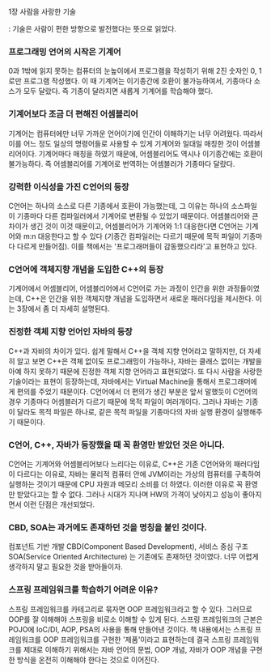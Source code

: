 
#
1장 사람을 사랑한 기술

: 기술은 사람이 편한 방향으로 발전했다는 뜻으로 읽었다.


### 프로그래밍 언어의 시작은 기계어
0과 1밖에 읽지 못하는 컴퓨터의 눈높이에서 프로그램을 작성하기 위해 2진 숫자인 0, 1로만 프로그램 작성했다. 이 때 기계어는 이기종간에 호환이 불가능하여서, 기종마다 소스가 모두 달랐다. 즉 기종이 달라지면 새롭게 기계어를 학습해야 했다.



### 기계어보다 조금 더 편해진 어셈블리어
기계어는 컴퓨터에만 너무 가까운 언어이기에 인간이 이해하기는 너무 어려웠다. 따라서 이를 어느 정도 일상의 명령어들로 사용할 수 있게 기계어와 일대일 매칭한 것이 어셈블리어이다. 기계어마다 매칭을 하였기 때문에, 어셈블리어도 역시나 이기종간에는 호환이 불가능하다. 즉 어셈블리어를 기계어로 번역하는 어셈블러가 기종마다 달랐다.


### 강력한 이식성을 가진 C언어의 등장
C언어는 하나의 소스로 다른 기종에서 호환이 가능했는데, 그 이유는 하나의 소스파일이 기종마다 다른 컴파일러에서 기계어로 변환될 수 있었기 때문이다. 어셈블리어와 큰 차이가 생긴 것이 이것 때문이고, 어셈블리어가 기계어와 1:1 대응한다면 C언어는 기계어와 m:n 대응한다고 할 수 있다 (기종간 컴파일러는 다르기 때문에 목적 파일이 기종마다 다르게 만들어짐). 이를 책에서는 '프로그래머들이 감동했으리라'고 표현하고 있다.

### C언어에 객체지향 개념을 도입한 C++의 등장
기계어에서 어셈블리어, 어셈블리어에서 C언어로 가는 과정이 인간을 위한 과정들이였는데, C++은 인간을 위한 객체지향 개념을 도입하면서 새로운 패러다임을 제시한다. 이는 3장에서 좀 더 자세히 설명된다.

### 진정한 객체 지향 언어인 자바의 등장
C++과 자바의 차이가 있다. 쉽게 말해서 C++을 객체 지향 언어라고 말하지만, 더 자세히 알고 보면 C++은 객체 없이도 프로그래밍이 가능하나, 자바는 클래스 없이는 개발을 아예 하지 못하기 때문에 진정한 객체 지향 언어라고 표현되었다. 또 다시 사람을 사랑한 기술이라는 표현이 등장하는데, 자바에서는 Virtual Machine을 통해서 프로그래머에게 편의를 주었기 때문이다. C언어에서 더 편의가 생긴 부분은 앞서 말했듯이 C언어의 경우 기종마다 어셈블러가 다르기 때문에 목적 파일이 여러개이다. 그러나 자바는 기종이 달라도 목적 파일은 하나로, 같은 목적 파일을 기종마다의 자바 실행 환경이 실행해주기 때문이다.

### C언어, C++, 자바가 등장했을 때 꼭 환영만 받았던 것은 아니다.
C언어는 기계어와 어셈블리어보다 느리다는 이유로, C++은 기존 C언어와의 패러다임이 다르다는 이유로, 자바는 물리적 컴퓨터 안에 JVM이라는 가상의 컴퓨터를 구축하여 실행하는 것이기 때문에 CPU 자원과 메모리 소비를 더 하였다. 이러한 이유로 꼭 환영만 받았다고는 할 수 없다. 그러나 시대가 지나며 HW의 가격이 낮아지고 성능이 좋아지면서 이런 단점은 개선되었다.

### CBD, SOA는 과거에도 존재하던 것을 명칭을 붙인 것이다.
컴포넌트 기반 개발 CBD(Component Based Development),  서비스 중심 구조 SOA(Service Oriented Architecture) 는 기존에도 존재하던 것이였다. 너무 어렵게 생각하지 말고 필요한 것을 받아들이자.

### 스프링 프레임워크를 학습하기 어려운 이유?
스프링 프레임워크를 카테고리로 묶자면 OOP 프레임워크라고 할 수 있다. 그러므로 OOP를 잘 이해해야 스프링을 비로소 이해할 수 있게 된다. 스프링 프레임워크의 근본은 POJO에 IoC/DI, AOP, PSA의 사용을 통해 만들어낸 것이다. 책 내용에서는  스프링 프레임워크를 OOP 프레임워크를 구현한 '제품'이라고 표현하는데 결국 스프링 프레임워크를 제대로 이해하기 위해서는 자바 언어의 문법, OOP 개념, 자바가 OOP 개념을 구현한 방식을 온전히 이해해야 한다는 것으로 이어진다. 

